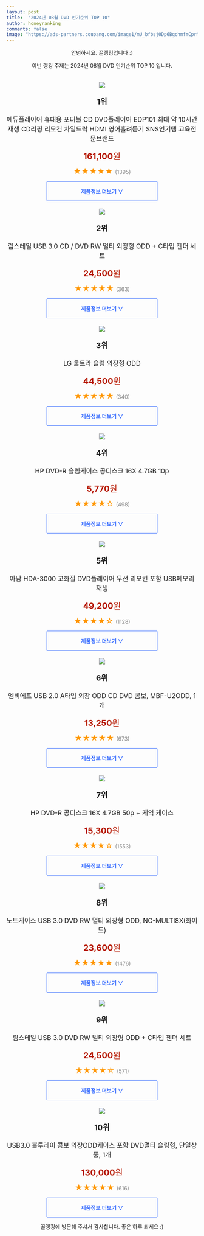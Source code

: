 ```yaml
---
layout: post
title:  "2024년 08월 DVD 인기순위 TOP 10"
author: honeyranking
comments: false
image: "https://ads-partners.coupang.com/image1/mU_bfbsj0Dp6BgchmfmCprMPfsy0ouY8EZPZ1XCmiCMU-AMHxEwe6s40C7Q8dnqMg7INUuHVgQDzG4WJR3C7u81cditjvqgZzlohtKTKg7KURVLPuj2DaDHzDM0ylo197FA2FPbQANC8NAOSDBcKdGZzTGg3t7qP3QXqz0fgFZ5jV7NKjtVOn3Z_NpZ4Enca0513HCA3nqlhsU_CzCx4906g6AEltB_VrG1w7ZI_G3QPsDWJkkd3PJmYUtNwIHh7WL5b41motQ_uhdvy8bquA5_GWN35CpjmLdfCnknh8tDNjs05FRc6RgH_aNs4O-c="
---
```

<p style="text-align: center;">안녕하세요. 꿀랭킹입니다 :)</p>
<p style="text-align: center;">이번 랭킹 주제는 2024년 08월 DVD 인기순위 TOP 10 입니다.</p><center><img src="https://ads-partners.coupang.com/image1/mU_bfbsj0Dp6BgchmfmCprMPfsy0ouY8EZPZ1XCmiCMU-AMHxEwe6s40C7Q8dnqMg7INUuHVgQDzG4WJR3C7u81cditjvqgZzlohtKTKg7KURVLPuj2DaDHzDM0ylo197FA2FPbQANC8NAOSDBcKdGZzTGg3t7qP3QXqz0fgFZ5jV7NKjtVOn3Z_NpZ4Enca0513HCA3nqlhsU_CzCx4906g6AEltB_VrG1w7ZI_G3QPsDWJkkd3PJmYUtNwIHh7WL5b41motQ_uhdvy8bquA5_GWN35CpjmLdfCnknh8tDNjs05FRc6RgH_aNs4O-c=" style="margin-top:20px" /></center><p style="text-align: center; font-size: 20px"><b>1위</b></p><p style="text-align: center; font-size: 17px">에듀플레이어 휴대용 포터블 CD DVD플레이어 EDP101 최대 약 10시간 재생 CD리핑 리모컨 차일드락 HDMI 영어흘려듣기 SNS인기템 교육전문브랜드</p><p style="text-align: center;"><span style="color: #b61800; font-size: 22px;"><b>161,100</b>원</span></p><p style="text-align: center;"><span style="color: #ff9600; font-size: 20px;">★★★★★ </span><span style="color: #878787;">(1395)</span></p><center><a href="https://link.coupang.com/re/AFFSDP?lptag=AF3899140&subid=honeyrank&pageKey=8126273340&itemId=23067247544&vendorItemId=85948304367&traceid=V0-153-fd7b5b42c93dcc51&clickBeacon=9da253b0-631c-11ef-8521-d247459ed187%7E3&requestid=20240826050002616290291454&token=31850C%7CMIXED"><div style="font-size: 14px; display: inline-block; padding: 15px 90px; color: #346aff; border-radius: 2px; border: 1px solid #346aff; cursor: pointer;"><b>제품정보 더보기 &or;</b></div></a></center><center><img src="https://ads-partners.coupang.com/image1/SdxJba1oZioa_gTzSUqzY0DgsSlleCeXu5ygiHaFuMgCLWI9MIjstpIvELy2Yb1C5dEUj8C2feP2w1K8SlpKWdP7tO0g5ARqDhPhUJcpT5mEFC7K0taeFK99zcjtfToSRsK3mPyoNB_dMT-DLsGFF8SBWPXhn8vV_zkldldyUWP4FGsp394jcc8jYxrAnfFIptbvI_ow4ZeWRBFQSRibU_-bHCby2H3H4BZi7EbLMMuVZlCxz0uuAAvTsAt3QnSqM7RAUsLk1665rX_fXfsa0-WCo-kktzKlj5QF" style="margin-top:20px" /></center><p style="text-align: center; font-size: 20px"><b>2위</b></p><p style="text-align: center; font-size: 17px">림스테일 USB 3.0 CD / DVD RW 멀티 외장형 ODD + C타입 젠더 세트</p><p style="text-align: center;"><span style="color: #b61800; font-size: 22px;"><b>24,500</b>원</span></p><p style="text-align: center;"><span style="color: #ff9600; font-size: 20px;">★★★★★ </span><span style="color: #878787;">(363)</span></p><center><a href="https://link.coupang.com/re/AFFSDP?lptag=AF3899140&subid=honeyrank&pageKey=5492885736&itemId=14999840873&vendorItemId=82964361599&traceid=V0-153-46024b449403b6b1&requestid=20240826050002616290291454&token=31850C%7CMIXED"><div style="font-size: 14px; display: inline-block; padding: 15px 90px; color: #346aff; border-radius: 2px; border: 1px solid #346aff; cursor: pointer;"><b>제품정보 더보기 &or;</b></div></a></center><center><img src="https://ads-partners.coupang.com/image1/MQemx74o5guliOwJMemyMCetnjVhvx0u4cdpZRlspY92fNQUuyEOt98XswBYyEUsMDMRZpCpiVaXdKM4e4zddfF2RUttVDnPcqnCrqX927K3EZzkl6Xxxa25qAtzM-V00KoaDMje0Aqe_a4LKQOqHwVdF8FqEZUU--U6BvkvVT4j7bQ1MErh_Skh_27dDsnWSLB1v04vB3OCA4DtNjsrqJzUsrLXOT_MDgeDFUzreTxvq0vXgjmBvkEzgr3gr3ABL7f2eXIIr53XjDQAoJ8xeU6f" style="margin-top:20px" /></center><p style="text-align: center; font-size: 20px"><b>3위</b></p><p style="text-align: center; font-size: 17px">LG 울트라 슬림 외장형 ODD</p><p style="text-align: center;"><span style="color: #b61800; font-size: 22px;"><b>44,500</b>원</span></p><p style="text-align: center;"><span style="color: #ff9600; font-size: 20px;">★★★★★ </span><span style="color: #878787;">(340)</span></p><center><a href="https://link.coupang.com/re/AFFSDP?lptag=AF3899140&subid=honeyrank&pageKey=6669890977&itemId=15341011835&vendorItemId=82561270820&traceid=V0-153-ad791acbdb17fa4a&requestid=20240826050002616290291454&token=31850C%7CMIXED"><div style="font-size: 14px; display: inline-block; padding: 15px 90px; color: #346aff; border-radius: 2px; border: 1px solid #346aff; cursor: pointer;"><b>제품정보 더보기 &or;</b></div></a></center><center><img src="https://ads-partners.coupang.com/image1/icnyI3uo5WAiX5APiWtae26FehO5-LJdj12TtWlgb64OuWnsp1CJUPNZyjH3sw2Ikk-uxdTK8w0ZOqFu2P2bpMOiuvG0Av57hVoPf1JmMl37vrx-rKjSIC2-gaaOuuXeBxn4a5BfjM7a_XeLItHm2g_PAiw_7ttXQ8Jl4rJH89hvlAtyJpxOKxUlzrVptCTMaPcEGe_FO74fu7aX7NOooWDofvJPl-mq_D5fLjxvKaI64CVaiH2uXkMeoAHIHTqBaEP-Bk_4KbDOB76IAqnVmfyIfD3Sg33wjg==" style="margin-top:20px" /></center><p style="text-align: center; font-size: 20px"><b>4위</b></p><p style="text-align: center; font-size: 17px">HP DVD-R 슬림케이스 공디스크 16X 4.7GB 10p</p><p style="text-align: center;"><span style="color: #b61800; font-size: 22px;"><b>5,770</b>원</span></p><p style="text-align: center;"><span style="color: #ff9600; font-size: 20px;">★★★★☆ </span><span style="color: #878787;">(498)</span></p><center><a href="https://link.coupang.com/re/AFFSDP?lptag=AF3899140&subid=honeyrank&pageKey=77752211&itemId=251367676&vendorItemId=3612578843&traceid=V0-153-bdc4c4a71e11e0fc&requestid=20240826050002616290291454&token=31850C%7CMIXED"><div style="font-size: 14px; display: inline-block; padding: 15px 90px; color: #346aff; border-radius: 2px; border: 1px solid #346aff; cursor: pointer;"><b>제품정보 더보기 &or;</b></div></a></center><center><img src="https://ads-partners.coupang.com/image1/fG_BsjjqvTmcIFHMfNaxoLlqlRwL3u1shGmKMrNY7WtHrwmxL4a70-K1jnBzN4zDInw52MYMSrFu6Gvs7GZU7DrPhVqXaNit_7wIKIUu-yW5MdWwHQCntWFL1FSlrQu7sITJPJ4C_Mzx8QWEgBzoiY2_TxZkiNvtpY_mLiZlv_ppJc7lgk9pvbjmMDM2-MkKkc4mobeqlhAOf7sMsFvbUEfnifHACbfqfW5ATUceXq-DjX8RlTNbJjPkez5NuTuP1FpgEK1EGLjh_EWrhXIymcAgHol4WuW0HABWAbrQ5_CXjQb8yUAq5WoI0Q==" style="margin-top:20px" /></center><p style="text-align: center; font-size: 20px"><b>5위</b></p><p style="text-align: center; font-size: 17px">아남 HDA-3000 고화질 DVD플레이어 무선 리모컨 포함 USB메모리 재생</p><p style="text-align: center;"><span style="color: #b61800; font-size: 22px;"><b>49,200</b>원</span></p><p style="text-align: center;"><span style="color: #ff9600; font-size: 20px;">★★★★☆ </span><span style="color: #878787;">(1128)</span></p><center><a href="https://link.coupang.com/re/AFFSDP?lptag=AF3899140&subid=honeyrank&pageKey=7748993718&itemId=20867566132&vendorItemId=87934904099&traceid=V0-153-7d73b8515196cca9&requestid=20240826050002616290291454&token=31850C%7CMIXED"><div style="font-size: 14px; display: inline-block; padding: 15px 90px; color: #346aff; border-radius: 2px; border: 1px solid #346aff; cursor: pointer;"><b>제품정보 더보기 &or;</b></div></a></center><center><img src="https://ads-partners.coupang.com/image1/4uwwLAj7Wbzn1MpI4iLaFc5asAOU4A43DAyp17_KtA8hFUHBYLY-dF6klafccQR1EAKhdT6GWoHxVMWp_Qv5FFFzEHrx7XG9BKKkTHkF7VRtdqPGChFTdu44LWWLhbj0yy_wEPYWmnArpD7hrHOTwuMPbVMlKBmSDdC7OvnIsDq07CKKVysY_lXWsc4cWb3fdO0pBHhdmJ7-lz6zBXEUVa_Htxm4dW98nnpgv1Ova8TALvailFJ-E02fagerM2lKJl5zKlQIbUH1BG7rYiz3rYU6zuZ2lQ==" style="margin-top:20px" /></center><p style="text-align: center; font-size: 20px"><b>6위</b></p><p style="text-align: center; font-size: 17px">엠비에프 USB 2.0 A타입 외장 ODD CD DVD 콤보, MBF-U2ODD, 1개</p><p style="text-align: center;"><span style="color: #b61800; font-size: 22px;"><b>13,250</b>원</span></p><p style="text-align: center;"><span style="color: #ff9600; font-size: 20px;">★★★★★ </span><span style="color: #878787;">(673)</span></p><center><a href="https://link.coupang.com/re/AFFSDP?lptag=AF3899140&subid=honeyrank&pageKey=7313142105&itemId=18739648393&vendorItemId=90043837132&traceid=V0-153-b4c968a56e2a051e&clickBeacon=9da27ac0-631c-11ef-901a-ffe38a8504a9%7E3&requestid=20240826050002616290291454&token=31850C%7CMIXED"><div style="font-size: 14px; display: inline-block; padding: 15px 90px; color: #346aff; border-radius: 2px; border: 1px solid #346aff; cursor: pointer;"><b>제품정보 더보기 &or;</b></div></a></center><center><img src="https://ads-partners.coupang.com/image1/78SuptABIzfzSVLC75dtBfxzYmE6isbpw7BVgvg0I1JGS4RWJt-hLBcSnSdyTvVlKLFCN7_xOkYBw5e1VhiN_wdmDwHt4fjz15zFzJZAft7Y2hA-110cy7CmMKIILhVboMureSEHHH3xLZ0umZgOXx0mkRo6yOWDdreYpz6dnHzthNTsQYu5GF7NU8V-YXelHoR6VuiWOmFgJuArkTagwL9Zr13Uk7Tpd2odIOY7ekZY5OmOFdXJmhofT8iYArigplgccONek7VALaHxcqoYG_DG6tqO5onVyQ==" style="margin-top:20px" /></center><p style="text-align: center; font-size: 20px"><b>7위</b></p><p style="text-align: center; font-size: 17px">HP DVD-R 공디스크 16X 4.7GB 50p + 케익 케이스</p><p style="text-align: center;"><span style="color: #b61800; font-size: 22px;"><b>15,300</b>원</span></p><p style="text-align: center;"><span style="color: #ff9600; font-size: 20px;">★★★★☆ </span><span style="color: #878787;">(1553)</span></p><center><a href="https://link.coupang.com/re/AFFSDP?lptag=AF3899140&subid=honeyrank&pageKey=77752201&itemId=251367661&vendorItemId=3612578795&traceid=V0-153-2e312cf94536a71c&requestid=20240826050002616290291454&token=31850C%7CMIXED"><div style="font-size: 14px; display: inline-block; padding: 15px 90px; color: #346aff; border-radius: 2px; border: 1px solid #346aff; cursor: pointer;"><b>제품정보 더보기 &or;</b></div></a></center><center><img src="https://ads-partners.coupang.com/image1/izR-3HzW9btMNckii99gr0dXRAnb_bMq2LAcgd4OydW0qpYbyqlIHhEF_hvJXyrHuFZHNEowYtsWA8ntW6zoH4tv5GQdPspZR-F367EIZUAXTz8VYVMmLlSOnhmWP_6gBWMP1z9iA6DodXDMFF-ufwIg9wP2krNjYyJ0ivtuACBsg9aZv50SILVXhU-A8M8h_yInq3XBvFdmaehjWhvt03HWrpDDcwUWs3lwuy9M_748N_loIgf0M0FltD6WvdCc40EGPlZUIpAvRrwznHUsNQQooyM0jHGGeuexVn5thf2o" style="margin-top:20px" /></center><p style="text-align: center; font-size: 20px"><b>8위</b></p><p style="text-align: center; font-size: 17px">노트케이스 USB 3.0 DVD RW 멀티 외장형 ODD, NC-MULTI8X(화이트)</p><p style="text-align: center;"><span style="color: #b61800; font-size: 22px;"><b>23,600</b>원</span></p><p style="text-align: center;"><span style="color: #ff9600; font-size: 20px;">★★★★★ </span><span style="color: #878787;">(1476)</span></p><center><a href="https://link.coupang.com/re/AFFSDP?lptag=AF3899140&subid=honeyrank&pageKey=6348114774&itemId=13346699741&vendorItemId=86295855666&traceid=V0-153-9d8e128b64af2fcf&clickBeacon=9da27ac0-631c-11ef-9d53-af54203f51fe%7E3&requestid=20240826050002616290291454&token=31850C%7CMIXED"><div style="font-size: 14px; display: inline-block; padding: 15px 90px; color: #346aff; border-radius: 2px; border: 1px solid #346aff; cursor: pointer;"><b>제품정보 더보기 &or;</b></div></a></center><center><img src="https://ads-partners.coupang.com/image1/s0l9uoilpsRH09N7swrCVWbqhxCHdWSSrm_hPQ0uwhgp24JLM12QSyZYjSHMzBLNjuRKknjPkSWy7n7Ap-FRS1YAwxOOhw1dxHmlGTEWeaUhZLgHZZtAJiV8BbAgNOVmBr9wE_hfcoiUvvaaDO0mAZMdZsC5xGaUwOHrNk0EyGXx_K0CPpyvYaMIWWqalEgJaMylS7KrX6tahqs3CdB8D16kXvgbrzEfssuQ-EhONbLM8C3KENNmGdL2WaDTHDPsZmOksa_a171E3AC56VManNTxLMprgZL_RJFw" style="margin-top:20px" /></center><p style="text-align: center; font-size: 20px"><b>9위</b></p><p style="text-align: center; font-size: 17px">림스테일 USB 3.0 DVD RW 멀티 외장형 ODD + C타입 젠더 세트</p><p style="text-align: center;"><span style="color: #b61800; font-size: 22px;"><b>24,500</b>원</span></p><p style="text-align: center;"><span style="color: #ff9600; font-size: 20px;">★★★★☆ </span><span style="color: #878787;">(571)</span></p><center><a href="https://link.coupang.com/re/AFFSDP?lptag=AF3899140&subid=honeyrank&pageKey=5492885736&itemId=8509758865&vendorItemId=75797263610&traceid=V0-153-46024b449403b6b1&requestid=20240826050002616290291454&token=31850C%7CMIXED"><div style="font-size: 14px; display: inline-block; padding: 15px 90px; color: #346aff; border-radius: 2px; border: 1px solid #346aff; cursor: pointer;"><b>제품정보 더보기 &or;</b></div></a></center><center><img src="https://ads-partners.coupang.com/image1/GbiQlObYfRgYergwGUxdCMFg5iAddQI9N3BsJ_Nvx1FyMs4nxczilQ6_sXPY0VXwld4p8yoMoh2cnNt9c8DP7spbcwrkcLYWhUr84uUrehBPpmPmkvj9isX6z2xOAi_R90TviJwJPr-82kwjDZhYjRzIOKZvWuwtdPQxXcxe_jlIvcb8dfNo2S43-0Q7U3-IBeHJB6K3KQ_ZCc3g7bG-EbFdvAkKKM_gvWYKc6hbVfHnViuIeKuXBm96glozrbSVOv2Tdd12rrw_l8cjm8D0EyUBpYma3xp5BN_AnIhQGPGJy_fF_h1wDvmQH8fn8xOR" style="margin-top:20px" /></center><p style="text-align: center; font-size: 20px"><b>10위</b></p><p style="text-align: center; font-size: 17px">USB3.0 블루레이 콤보 외장ODD케이스 포함 DVD멀티 슬림형, 단일상품, 1개</p><p style="text-align: center;"><span style="color: #b61800; font-size: 22px;"><b>130,000</b>원</span></p><p style="text-align: center;"><span style="color: #ff9600; font-size: 20px;">★★★★★ </span><span style="color: #878787;">(616)</span></p><center><a href="https://link.coupang.com/re/AFFSDP?lptag=AF3899140&subid=honeyrank&pageKey=5346396161&itemId=7852171237&vendorItemId=75141853377&traceid=V0-153-76f2a6d8e1e3bdec&clickBeacon=9da27ac0-631c-11ef-81d9-e58414d50ff3%7E3&requestid=20240826050002616290291454&token=31850C%7CMIXED"><div style="font-size: 14px; display: inline-block; padding: 15px 90px; color: #346aff; border-radius: 2px; border: 1px solid #346aff; cursor: pointer;"><b>제품정보 더보기 &or;</b></div></a></center><p style="text-align: center;">꿀랭킹에 방문해 주셔서 감사합니다. 좋은 하루 되세요 :)</p>